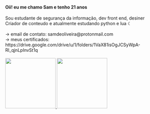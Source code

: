 <h4> Oii! eu me chamo Sam e tenho 21 anos </h4>
Sou estudante de segurança da informação, dev front end, desiner <br>
Criador de conteudo e atualmente estudando python e lua ☾ <br><br>
-> email de contato: samdeoliveira@protonmail.com <br>
-> meus certificados: https://drive.google.com/drive/u/1/folders/1VaX81isOgJCSyWpA-RI_qjnLpInvSt1q
<br><br>
<div>
  <a href="https://github.com/SamDeOliveira">
  <img height="160em" src="https://github-readme-stats.vercel.app/api?username=SamDeOliveira&show_icons=true&theme=radical&include_all_commits=true&count_private=true"/>
  <img height="160em" src="https://github-readme-stats.vercel.app/api/top-langs/?username=SamDeOliveira&layout=compact&langs_count=7&theme=radical"/>
</div>

<!---
SamDeOliveira/SamDeOliveira is a ✨ special ✨ repository because its `README.md` (this file) appears on your GitHub profile.
You can click the Preview link to take a look at your changes.
--->
